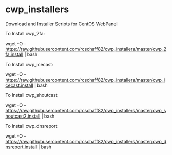 # cwp_installers
Download and Installer Scripts for CentOS WebPanel

To Install cwp_2fa:

wget -O - https://raw.githubusercontent.com/rcschaff82/cwp_installers/master/cwp_2fa.install | bash

To Install cwp_icecast:

wget -O - https://raw.githubusercontent.com/rcschaff82/cwp_installers/master/cwp_icecast.install | bash

To Install cwp_shoutcast

wget -O - https://raw.githubusercontent.com/rcschaff82/cwp_installers/master/cwp_shoutcast2.install | bash

To Install cwp_dnsreport

wget -O - https://raw.githubusercontent.com/rcschaff82/cwp_installers/master/cwp_dnsreport.install | bash
